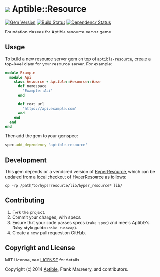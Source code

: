 # ![](https://raw.github.com/aptible/straptible/master/lib/straptible/rails/templates/public.api/icon-60px.png) Aptible::Resource

[![Gem Version](https://badge.fury.io/rb/aptible-resource.png)](https://rubygems.org/gems/aptible-resource)
[![Build Status](https://travis-ci.org/aptible/aptible-resource.png?branch=master)](https://travis-ci.org/aptible/aptible-resource)
[![Dependency Status](https://gemnasium.com/aptible/aptible-resource.png)](https://gemnasium.com/aptible/aptible-resource)

Foundation classes for Aptible resource server gems.

## Usage

To build a new resource server gem on top of `aptible-resource`, create a top-level class for your resource server. For example:

```ruby
module Example
  module Api
    class Resource < Aptible::Resource::Base
      def namespace
        'Example::Api'
      end

      def root_url
        'https://api.example.com'
      end
    end
  end
end
```

Then add the gem to your gemspec:

```ruby
spec.add_dependency 'aptible-resource'
```

## Development

This gem depends on a vendored version of [HyperResource](https://github.com/gamache/hyperresource), which can be updated from a local checkout of HyperResource as follows:

    cp -rp /path/to/hyperresource/lib/hyper_resource* lib/

## Contributing

1. Fork the project.
1. Commit your changes, with specs.
1. Ensure that your code passes specs (`rake spec`) and meets Aptible's Ruby style guide (`rake rubocop`).
1. Create a new pull request on GitHub.

## Copyright and License

MIT License, see [LICENSE](LICENSE.md) for details.

Copyright (c) 2014 [Aptible](https://www.aptible.com), Frank Macreery, and contributors.
